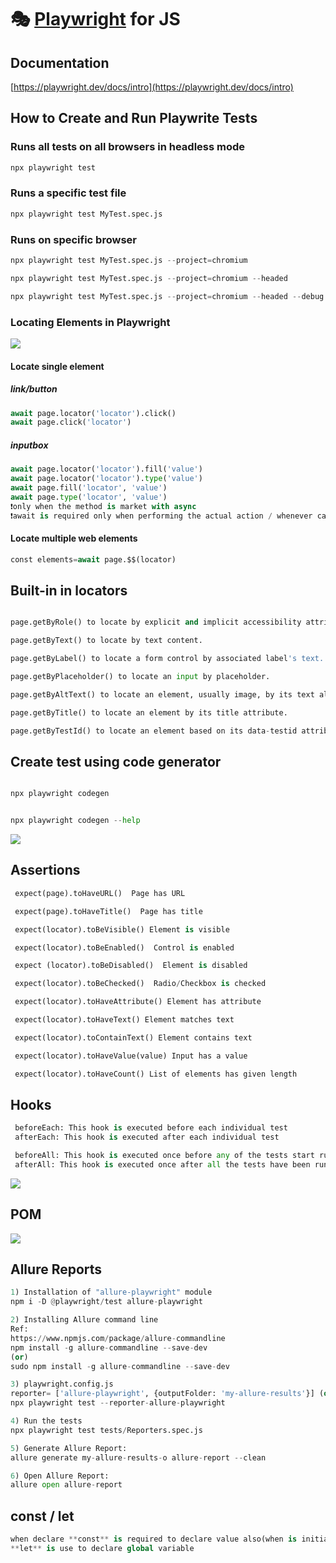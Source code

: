 # 🎭 [Playwright](https://playwright.dev) for JS
## Documentation

[https://playwright.dev/docs/intro](https://playwright.dev/docs/intro)



## How to Create and Run Playwrite Tests


### Runs all tests on all browsers in headless mode 

```py
npx playwright test
```

### Runs a specific test file

```py
npx playwright test MyTest.spec.js 
```

### Runs on specific browser

```py
npx playwright test MyTest.spec.js --project=chromium
```

```py
npx playwright test MyTest.spec.js --project=chromium --headed
```

```py
npx playwright test MyTest.spec.js --project=chromium --headed --debug
```

### Locating Elements in Playwright

<img src="https://i.postimg.cc/wTFt0sS2/Screenshot-1.png">

#### Locate single element


##### link/button

```py
await page.locator('locator').click()
await page.click('locator')
```
##### inputbox

```py
await page.locator('locator').fill('value')
await page.locator('locator').type('value')
await page.fill('locator', 'value')
await page.type('locator', 'value')
❗only when the method is market with async
❗await is required only when performing the actual action / whenever calling a playwright method
```

#### Locate multiple web elements

```py
const elements=await page.$$(locator)
```


## Built-in in locators

```py

page.getByRole() to locate by explicit and implicit accessibility attributes.

```
```py
page.getByText() to locate by text content.
```
```py
page.getByLabel() to locate a form control by associated label's text.
```
```py
page.getByPlaceholder() to locate an input by placeholder.
```
```py
page.getByAltText() to locate an element, usually image, by its text alternative.
```
```py
page.getByTitle() to locate an element by its title attribute.
```
```py
page.getByTestId() to locate an element based on its data-testid attribute

```


## Create test using code generator

```py

npx playwright codegen

```

```py

npx playwright codegen --help
```


<img src="https://i.postimg.cc/nrrqGxbr/asda.png">



## Assertions


```py
 expect(page).toHaveURL()  Page has URL
```

```py
 expect(page).toHaveTitle()  Page has title
```

```py
 expect(locator).toBeVisible() Element is visible
```

```py
 expect(locator).toBeEnabled()  Control is enabled 
```


```py
 expect (locator).toBeDisabled()  Element is disabled
```


```py
 expect(locator).toBeChecked()  Radio/Checkbox is checked
```


```py
 expect(locator).toHaveAttribute() Element has attribute
```

```py
 expect(locator).toHaveText() Element matches text
```

```py
 expect(locator).toContainText() Element contains text
```

```py
 expect(locator).toHaveValue(value) Input has a value
```

```py
 expect(locator).toHaveCount() List of elements has given length
```


## Hooks

```py
 beforeEach: This hook is executed before each individual test
 afterEach: This hook is executed after each individual test
```
```py
 beforeAll: This hook is executed once before any of the tests start running
 afterAll: This hook is executed once after all the tests have been run
```

<img src="https://i.postimg.cc/RFSHZdkq/Untitled.png">


## POM

<img src="https://i.postimg.cc/zBGxTgr2/as.png">


## Allure Reports

```py
1) Installation of "allure-playwright" module
npm i -D @playwright/test allure-playwright
```
```py
2) Installing Allure command line
Ref:
https://www.npmjs.com/package/allure-commandline
npm install -g allure-commandline --save-dev
(or)
sudo npm install -g allure-commandline --save-dev
```
```py
3) playwright.config.js
reporter= ['allure-playwright', {outputFolder: 'my-allure-results'}] (or)
npx playwright test --reporter-allure-playwright
```
```py
4) Run the tests
npx playwright test tests/Reporters.spec.js
```
```py
5) Generate Allure Report:
allure generate my-allure-results-o allure-report --clean
```
```py
6) Open Allure Report:
allure open allure-report
```
## const / let
```py
when declare **const** is required to declare value also(when is initializing)
**let** is use to declare global variable
```



